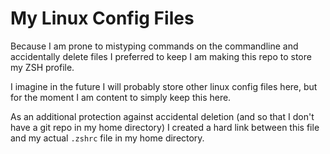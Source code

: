 # My Linux Config Files

Because I am prone to mistyping commands on the commandline and accidentally delete files I preferred to keep I am making this repo to store my ZSH profile. 

I imagine in the future I will probably store other linux config files here, but for the moment I am content to simply keep this here. 

As an additional protection against accidental deletion (and so that I don't have a git repo in my home directory) I created a hard link between this file and my actual ```.zshrc``` file in my home directory. 
